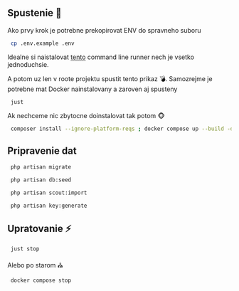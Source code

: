 ## Spustenie :rocket:

Ako prvy krok je potrebne prekopirovat ENV do spravneho suboru

```bash
 cp .env.example .env
```

Idealne si naistalovat [tento](https://github.com/casey/just) command line runner nech je vsetko jednoduchsie.

A potom uz len v roote projektu spustit tento prikaz :bomb:. Samozrejme je potrebne mat Docker nainstalovany a zaroven aj spusteny

```bash
 just
```

Ak nechceme nic zbytocne doinstalovat tak potom :monkey_face:

```bash
 composer install --ignore-platform-reqs ; docker compose up --build -d; php artisan migrate; php artisan serve
```

## Pripravenie dat

```bash
 php artisan migrate
```

```bash
 php artisan db:seed
```

```bash
 php artisan scout:import
```

```bash
 php artisan key:generate
```

## Upratovanie :zap:

```bash
 just stop
```

Alebo po starom :church:

```bash
 docker compose stop
```
